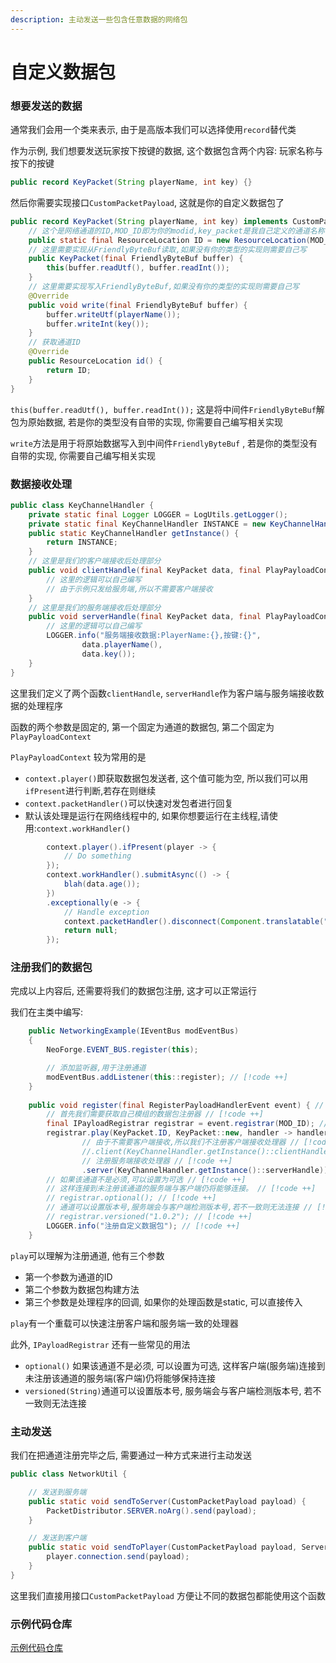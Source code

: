 ```yaml
---
description: 主动发送一些包含任意数据的网络包
---
```


# 自定义数据包

### 想要发送的数据

通常我们会用一个类来表示, 由于是高版本我们可以选择使用`record`替代类

作为示例, 我们想要发送玩家按下按键的数据, 这个数据包含两个内容: 玩家名称与按下的按键

```java
public record KeyPacket(String playerName, int key) {}
```

然后你需要实现接口`CustomPacketPayload`, 这就是你的自定义数据包了

```java
public record KeyPacket(String playerName, int key) implements CustomPacketPayload {
    // 这个是网络通道的ID,MOD_ID即为你的modid,key_packet是我自己定义的通道名称
    public static final ResourceLocation ID = new ResourceLocation(MOD_ID, "key_packet");
    // 这里需要实现从FriendlyByteBuf读取,如果没有你的类型的实现则需要自己写
    public KeyPacket(final FriendlyByteBuf buffer) {
        this(buffer.readUtf(), buffer.readInt());
    }
    // 这里需要实现写入FriendlyByteBuf,如果没有你的类型的实现则需要自己写
    @Override
    public void write(final FriendlyByteBuf buffer) {
        buffer.writeUtf(playerName());
        buffer.writeInt(key());
    }
    // 获取通道ID
    @Override
    public ResourceLocation id() {
        return ID;
    }
}
```

`this(buffer.readUtf(), buffer.readInt());` 这是将中间件`FriendlyByteBuf`解包为原始数据, 若是你的类型没有自带的实现, 你需要自己编写相关实现

`write`方法是用于将原始数据写入到中间件`FriendlyByteBuf` , 若是你的类型没有自带的实现, 你需要自己编写相关实现

### 数据接收处理

```java
public class KeyChannelHandler {
    private static final Logger LOGGER = LogUtils.getLogger();
    private static final KeyChannelHandler INSTANCE = new KeyChannelHandler ();
    public static KeyChannelHandler getInstance() {
        return INSTANCE;
    }
    // 这里是我们的客户端接收后处理部分
    public void clientHandle(final KeyPacket data, final PlayPayloadContext context) {
        // 这里的逻辑可以自己编写
        // 由于示例只发给服务端,所以不需要客户端接收
    }
    // 这里是我们的服务端接收后处理部分
    public void serverHandle(final KeyPacket data, final PlayPayloadContext context) {
        // 这里的逻辑可以自己编写
        LOGGER.info("服务端接收数据:PlayerName:{},按键:{}",
                data.playerName(),
                data.key());
    }
}
```

这里我们定义了两个函数`clientHandle`, `serverHandle`作为客户端与服务端接收数据的处理程序

函数的两个参数是固定的, 第一个固定为通道的数据包, 第二个固定为`PlayPayloadContext`&#x20;

`PlayPayloadContext` 较为常用的是&#x20;

* `context.player()`即获取数据包发送者, 这个值可能为空, 所以我们可以用`ifPresent`进行判断,若存在则继续
* `context.packetHandler()`可以快速对发包者进行回复
* 默认该处理是运行在网络线程中的, 如果你想要运行在主线程,请使用:`context.workHandler()`

```java
        context.player().ifPresent(player -> {
            // Do something
        });
        context.workHandler().submitAsync(() -> {
            blah(data.age());
        })
        .exceptionally(e -> {
            // Handle exception
            context.packetHandler().disconnect(Component.translatable("my_mod.networking.failed", e.getMessage()));
            return null;
        });
```

### 注册我们的数据包

完成以上内容后, 还需要将我们的数据包注册, 这才可以正常运行

我们在主类中编写:

```java
    public NetworkingExample(IEventBus modEventBus)
    {
        NeoForge.EVENT_BUS.register(this);

        // 添加监听器,用于注册通道
        modEventBus.addListener(this::register); // [!code ++]
    }
    
    public void register(final RegisterPayloadHandlerEvent event) { // [!code ++]
        // 首先我们需要获取自己模组的数据包注册器 // [!code ++]
        final IPayloadRegistrar registrar = event.registrar(MOD_ID); // [!code ++]
        registrar.play(KeyPacket.ID, KeyPacket::new, handler -> handler // [!code ++]
                // 由于不需要客户端接收,所以我们不注册客户端接收处理器 // [!code ++]
                //.client(KeyChannelHandler.getInstance()::clientHandle) // [!code ++]
                // 注册服务端接收处理器 // [!code ++]
                .server(KeyChannelHandler.getInstance()::serverHandle)); // [!code ++]
        // 如果该通道不是必须,可以设置为可选 // [!code ++]
        // 这样连接到未注册该通道的服务端与客户端仍将能够连接。 // [!code ++]
        // registrar.optional(); // [!code ++]
        // 通道可以设置版本号,服务端会与客户端检测版本号,若不一致则无法连接 // [!code ++]
        // registrar.versioned("1.0.2"); // [!code ++]
        LOGGER.info("注册自定义数据包"); // [!code ++]
    }
```

`play`可以理解为注册通道, 他有三个参数

* 第一个参数为通道的ID
* 第二个参数为数据包构建方法
* 第三个参数是处理程序的回调, 如果你的处理函数是static, 可以直接传入

`play`有一个重载可以快速注册客户端和服务端一致的处理器

此外, `IPayloadRegistrar` 还有一些常见的用法

* `optional()` 如果该通道不是必须, 可以设置为可选, 这样客户端(服务端)连接到未注册该通道的服务端(客户端)仍将能够保持连接
* `versioned(String)`通道可以设置版本号, 服务端会与客户端检测版本号, 若不一致则无法连接



### 主动发送

我们在把通道注册完毕之后, 需要通过一种方式来进行主动发送

```java
public class NetworkUtil {

    // 发送到服务端
    public static void sendToServer(CustomPacketPayload payload) {
        PacketDistributor.SERVER.noArg().send(payload);
    }

    // 发送到客户端
    public static void sendToPlayer(CustomPacketPayload payload, ServerPlayer player) {
        player.connection.send(payload);
    }
}
```

这里我们直接用接口`CustomPacketPayload` 方便让不同的数据包都能使用这个函数


### 示例代码仓库

[示例代码仓库](https://github.com/kitUIN/NetworkingExample)